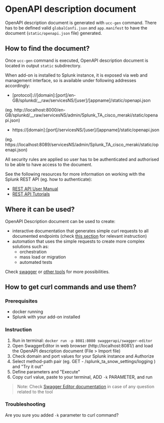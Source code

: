 # OpenAPI description document

OpenAPI description document is generated with `ucc-gen` command. 
There has to be defined valid `globalConfi.json` and `app.manifest` to have the document (`static/openapi.json` file) generated.

## How to find the document?

Once `ucc-gen` command is executed, OpenAPI description document is located in output `static` subdirectory.

When add-on is installed to Splunk instance, it is exposed via web and management interface, so is available under following addresses accordingly:

* \[protocol\]://\[domain\]:\[port\]/en-GB/splunkd/__raw/servicesNS/\[user\]/\[appname\]/static/openapi.json

(eg. http://localhost:8000/en-GB/splunkd/__raw/servicesNS/admin/Splunk_TA_cisco_meraki/static/openapi.json)

* https://\[domain\]:\[port\]/servicesNS/\[user\]/\[appname\]/static/openapi.json

(eg. https://localhost:8089/servicesNS/admin/Splunk_TA_cisco_meraki/static/openapi.json)

All security rules are applied so user has to be authenticated and authorised to be able to have access to the document.

See the following resources for more information on working with the Splunk REST API (eg. how to authenticate):

* [REST API User Manual](http://docs.splunk.com/Documentation/Splunk/9.0.3/RESTUM/RESTusing)
* [REST API Tutorials](http://docs.splunk.com/Documentation/Splunk/9.0.3/RESTTUT/RESTconfigurations)

## Where it can be used?

OpenAPI Description document can be used to create:

* interactive documentation that generates simple curl requests to all documented endpoints (check [this section](#how-to-get-curl-commands-and-use-them) for relevant instruction)
* automation that uses the simple requests to create more complex solutions such as:
    * orchestration
    * mass load or migration
    * automated tests

Check [swagger](https://swagger.io/) or [other tools](https://github.com/OAI/OpenAPI-Specification/blob/main/IMPLEMENTATIONS.md) for more possibilities.

## How to get curl commands and use them?

### Prerequisites

* docker running
* Splunk with your add-on installed

### Instruction

1. Run in terminal: `docker run -p 8081:8080 swaggerapi/swagger-editor`
2. Open SwaggerEditor in web browser (http://localhost:8081/) and load the OpenAPI description document (File > Import file)
3. Check domain and port values for your Splunk instance and Authorize
4. Select method-path pair (eg. GET - /splunk_ta_snow_settings/logging ) and "Try it out"
5. Define parameters and "Execute"
6. Copy curl value, paste to your terminal, ADD `-k` PARAMETER, and run

> Note: Check [Swagger Editor documentation](https://swagger.io/tools/swagger-editor/) in case of any question related to the tool

### Troubleshooting

Are you sure you added `-k` parameter to curl command?